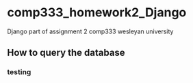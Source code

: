 # comp333_homework2_Django
Django part of assignment 2 comp333 wesleyan university

## How to query the database
### testing